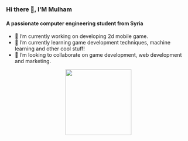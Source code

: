 ### Hi there 👋, I'M Mulham 

#### A passionate computer engineering student from Syria

- 🔭 I’m currently working on developing 2d mobile game. 
- 🌱 I’m currently learning game development techniques, machine learning and other cool stuff!
- 👯 I’m looking to collaborate on game development, web development and marketing.


<p align="center">
<a href="https://github.com/Mulham">
  <img height="180em" src="https://github-readme-stats-eight-theta.vercel.app/api?username=Mulham&show_icons=true&theme=algolia&include_all_commits=true&count_private=true"/>
  </p>
